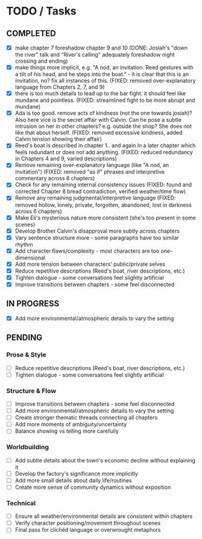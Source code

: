 # TODO / Tasks

## COMPLETED
- [x] make chapter 7 foreshadow chapter 9 and 10 (DONE: Josiah's "down the river" talk and "River's calling" adequately foreshadow night crossing and ending)
- [x] make things more implicit, e.g. "A nod, an invitation. Reed gestures with a tilt of his head, and he steps into the boat." - it is clear that this is an invitation, no? fix all instances of this. (FIXED: removed over-explanatory language from Chapters 2, 7, and 9)
- [x] there is too much details to lead up to the bar fight. it should feel like mundane and pointless. (FIXED: streamlined fight to be more abrupt and mundane)
- [x] Ada is too good. remove acts of kindness (not the one towards josiah)? Also here vice is the secret affair with Calvin. Can he pose a subtle intrusion on her in other chapters? e.g. outside the shop? She does not like that about herself. (FIXED: removed excessive kindness, added Calvin tension showing their affair)
- [x] Reed's boat is described in chapter 1.. and again in a later chapter which feels redundant or does not add anything. (FIXED: reduced redundancy in Chapters 4 and 9, varied descriptions)
- [x] Remove remaining over-explanatory language (like "A nod, an invitation") (FIXED: removed "as if" phrases and interpretive commentary across 8 chapters)
- [x] Check for any remaining internal consistency issues (FIXED: found and corrected Chapter 8 bread contradiction, verified weather/time flow)
- [x] Remove any remaining judgmental/interpretive language (FIXED: removed hollow, lonely, private, forgotten, abandoned, lost in darkness across 6 chapters)
- [x] Make Eli's mysterious nature more consistent (she's too present in some scenes)
- [x] Develop Brother Calvin's disapproval more subtly across chapters
- [x] Vary sentence structure more - some paragraphs have too similar rhythm
- [x] Add character flaws/complexity - most characters are too one-dimensional
- [x] Add more tension between characters' public/private selves
- [x] Reduce repetitive descriptions (Reed's boat, river descriptions, etc.)
- [x] Tighten dialogue - some conversations feel slightly artificial
- [x] Improve transitions between chapters - some feel disconnected

## IN PROGRESS  
- [x] Add more environmental/atmospheric details to vary the setting

## PENDING

### Prose & Style  
- [ ] Reduce repetitive descriptions (Reed's boat, river descriptions, etc.)
- [ ] Tighten dialogue - some conversations feel slightly artificial

### Structure & Flow
- [ ] Improve transitions between chapters - some feel disconnected
- [ ] Add more environmental/atmospheric details to vary the setting
- [ ] Create stronger thematic threads connecting all chapters
- [ ] Add more moments of ambiguity/uncertainty
- [ ] Balance showing vs telling more carefully

### Worldbuilding
- [ ] Add subtle details about the town's economic decline without explaining it
- [ ] Develop the factory's significance more implicitly
- [ ] Add more small details about daily life/routines
- [ ] Create more sense of community dynamics without exposition

### Technical
- [ ] Ensure all weather/environmental details are consistent within chapters
- [ ] Verify character positioning/movement throughout scenes
- [ ] Final pass for clichéd language or overwrought metaphors